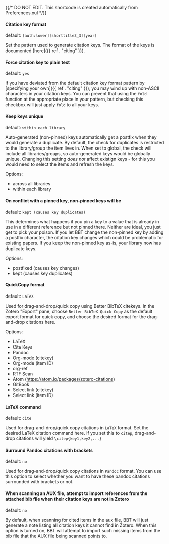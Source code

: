 {{/* DO NOT EDIT. This shortcode is created automatically from Preferences.xul */}}
#### Citation key format

default: `[auth:lower][shorttitle3_3][year]`

Set the pattern used to generate citation keys. The format of the keys is documented [here]({{ ref . "citing" }}).

#### Force citation key to plain text

default: `yes`

If you have deviated from the default citation key format pattern by [specifying your own]({{ ref . "citing" }}), you may
wind up with non-ASCII characters in your citation keys. You can prevent that using the `fold` function at the
appropriate place in your pattern, but checking this checkbox will just apply `fold` to all your keys.

#### Keep keys unique

default: `within each library`

Auto-generated (non-pinned) keys automatically get a postfix when they would generate a duplicate. By default, the check for duplicates is restricted to the library/group the item lives in. When set to global, the check will include all libraries/groups, so auto-generated keys would be globally unique. Changing this setting *does not* affect existign keys - for this you would need to select the items and refresh the keys.

Options:

* across all libraries
* within each library

#### On conflict with a pinned key, non-pinned keys will be

default: `kept (causes key duplicates)`

This determines what happens if you pin a key to a value that is already in use in a different reference but not pinned there. Neither are ideal, you just get to pick your poison. If you let BBT change the non-pinned key by adding a postfix character, the citation key changes which could be problematic for existing papers. If you keep the non-pinned key as-is, your library now has duplicate keys.

Options:

* postfixed (causes key changes)
* kept (causes key duplicates)

#### QuickCopy format

default: `LaTeX`

Used for drag-and-drop/quick copy using Better BibTeX citekeys. In the Zotero "Export" pane, choose `Better BibTeX Quick Copy` as the default export format for quick copy,
and choose the desired format for the drag-and-drop citations here.

Options:

* LaTeX
* Cite Keys
* Pandoc
* Org-mode (citekey)
* Org-mode (item ID)
* org-ref
* RTF Scan
* Atom (https://atom.io/packages/zotero-citations)
* GitBook
* Select link (citekey)
* Select link (item ID)

#### LaTeX command

default: `cite`

Used for drag-and-drop/quick copy citations in `LaTeX` format. Set the desired LaTeX citation command here. If you set this to `citep`, drag-and-drop citations will yield
`\citep{key1,key2,...}`

#### Surround Pandoc citations with brackets

default: `no`

Used for drag-and-drop/quick copy citations in `Pandoc` format. You can use this option to select whether you want to have these pandoc citations surrounded with brackets or not.

#### When scanning an AUX file, attempt to import references from the attached bib file when their citation keys are not in Zotero

default: `no`

By default, when scanning for cited items in the aux file, BBT will just generate a note listing all citation keys it cannot find in Zotero. When this option is turned on, BBT will attempt to import such missing items from the bib file that the AUX file being scanned points to.


